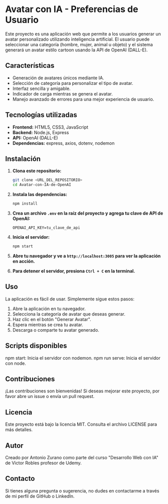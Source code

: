 # Avatar con IA - Preferencias de Usuario

Este proyecto es una aplicación web que permite a los usuarios generar un avatar personalizado utilizando inteligencia artificial. El usuario puede seleccionar una categoría (hombre, mujer, animal u objeto) y el sistema generará un avatar estilo cartoon usando la API de OpenAI (DALL-E).

## Características

- Generación de avatares únicos mediante IA.
- Selección de categoría para personalizar el tipo de avatar.
- Interfaz sencilla y amigable.
- Indicador de carga mientras se genera el avatar.
- Manejo avanzado de errores para una mejor experiencia de usuario.

## Tecnologías utilizadas

- **Frontend:** HTML5, CSS3, JavaScript
- **Backend:** Node.js, Express
- **API:** OpenAI (DALL-E)
- **Dependencias:** express, axios, dotenv, nodemon

## Instalación

1. **Clona este repositorio:**

   ```bash
   git clone <URL_DEL_REPOSITORIO>
   cd Avatar-con-IA-de-OpenAI
   ```

2. **Instala las dependencias:**

   ```bash
   npm install
   ```

3. **Crea un archivo `.env` en la raíz del proyecto y agrega tu clave de API de OpenAI:**

   ```plaintext
   OPENAI_API_KEY=tu_clave_de_api
   ```

4. **Inicia el servidor:**

   ```bash
   npm start
   ```

5. **Abre tu navegador y ve a `http://localhost:3005` para ver la aplicación en acción.**
6. **Para detener el servidor, presiona `Ctrl + C` en la terminal.**

## Uso

La aplicación es fácil de usar. Simplemente sigue estos pasos:

1. Abre la aplicación en tu navegador.
2. Selecciona la categoría de avatar que deseas generar.
3. Haz clic en el botón "Generar Avatar".
4. Espera mientras se crea tu avatar.
5. Descarga o comparte tu avatar generado.

## Scripts disponibles

npm start: Inicia el servidor con nodemon.
npm run serve: Inicia el servidor con node.

## Contribuciones

¡Las contribuciones son bienvenidas! Si deseas mejorar este proyecto, por favor abre un issue o envía un pull request.

## Licencia

Este proyecto está bajo la licencia MIT. Consulta el archivo LICENSE para más detalles.

## Autor

Creado por Antonio Zurano como parte del curso "Desarrollo Web con IA" de Victor Robles profesor de Udemy.

## Contacto

Si tienes alguna pregunta o sugerencia, no dudes en contactarme a través de mi perfil de GitHub o LinkedIn.
